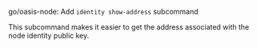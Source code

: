 go/oasis-node: Add `identity show-address` subcommand

This subcommand makes it easier to get the address associated with the node
identity public key.
